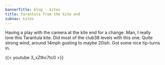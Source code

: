 ```yaml
---
bannerTitle: blog - kites
title: Tarantula from the kite end
subnav: kites
---
```


Having a play with the camera at the kite end for a change. Man, I really love this Tarantula kite. Did most of the club38 levels with this one. Quite strong wind, around 14mph gusting to maybe 20ish. Got some nice tip-turns in.

{{< youtube 3_xZthc7tc0 >}}

